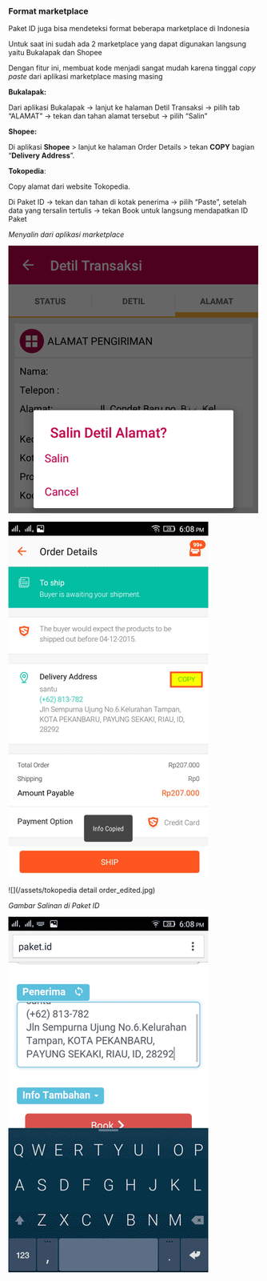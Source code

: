 ### Format marketplace

Paket ID juga bisa mendeteksi format beberapa marketplace di Indonesia

Untuk saat ini sudah ada 2 marketplace yang dapat digunakan langsung yaitu Bukalapak dan Shopee

Dengan fitur ini, membuat kode menjadi sangat mudah karena tinggal _copy paste_ dari aplikasi marketplace masing masing

**Bukalapak:**

Dari aplikasi Bukalapak -&gt; lanjut ke halaman Detil Transaksi -&gt; pilih tab “ALAMAT” -&gt; tekan dan tahan alamat tersebut -&gt; pilih “Salin”

**Shopee:**

Di aplikasi **Shopee** &gt; lanjut ke halaman Order Details &gt; tekan **COPY** bagian “**Delivery Address**”.

**Tokopedia**:

Copy alamat dari website Tokopedia.

Di Paket ID -&gt; tekan dan tahan di kotak penerima -&gt; pilih “Paste”, setelah data yang tersalin tertulis -&gt; tekan Book untuk langsung mendapatkan ID Paket

_Menyalin dari aplikasi marketplace_

![](/assets/bl1.png)

![](/assets/shp1.png)

![](/assets/tokopedia detail order_edited.jpg)

_Gambar Salinan di Paket ID_

![](/assets/paket1.png)

